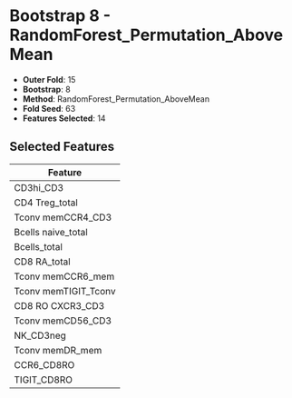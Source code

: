 # Bootstrap 8 - RandomForest_Permutation_AboveMean

- **Outer Fold**: 15
- **Bootstrap**: 8
- **Method**: RandomForest_Permutation_AboveMean
- **Fold Seed**: 63
- **Features Selected**: 14

## Selected Features

| Feature |
|---------|
| CD3hi_CD3 |
| CD4 Treg_total |
| Tconv memCCR4_CD3 |
| Bcells naive_total |
| Bcells_total |
| CD8 RA_total |
| Tconv memCCR6_mem |
| Tconv memTIGIT_Tconv |
| CD8 RO CXCR3_CD3 |
| Tconv memCD56_CD3 |
| NK_CD3neg |
| Tconv memDR_mem |
| CCR6_CD8RO |
| TIGIT_CD8RO |
